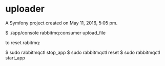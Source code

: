 uploader
========

A Symfony project created on May 11, 2016, 5:05 pm.

$ ./app/console rabbitmq:consumer upload_file


to reset rabitmq:

$ sudo rabbitmqctl stop_app
$ sudo rabbitmqctl reset
$ sudo rabbitmqctl start_app
